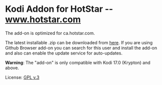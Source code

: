 # Kodi Addon for HotStar -- www.hotstar.com

The add-on is optimized for ca.hotstar.com.

The latest installable .zip can be downloaded from [here](https://github.com/mani-coder/plugin.video.youngkbell.viu/blob/master/plugin.video.youngkbell.viu.zip). If you are using Github Browser add-on you can
search for this user and install the add-on and also can enable the update service for auto-updates. 

**Warning**: The "add-on" is only compatible with Kodi 17.0 (Krypton) and above.

License: [GPL v.3](http://www.gnu.org/copyleft/gpl.html)
